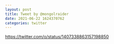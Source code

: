 ```yaml
--- 
layout: post 
title: Tweet by @mongolraider 
date: 2021-06-22 1624370762 
categories: twitter 
--- 
```

https://twitter.com/o/status/1407338863157198850